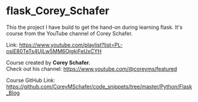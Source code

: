 # flask_Corey_Schafer

This the project I have build to get the hand-on during learning flask. It's course from the YouTube channel of Corey Schafer.

Link: https://www.youtube.com/playlist?list=PL-osiE80TeTs4UjLw5MM6OjgkjFeUxCYH

Course created by **Corey Schafer.** \
Check out his channel: https://www.youtube.com/@coreyms/featured

Course GitHub Link: https://github.com/CoreyMSchafer/code_snippets/tree/master/Python/Flask_Blog